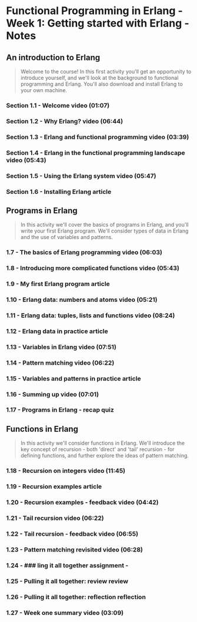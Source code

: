 # Functional Programming in Erlang - Week 1: Getting started with Erlang - Notes

## An introduction to Erlang

> Welcome to the course! In this first activity you'll get an opportunity to introduce yourself, and we'll look at the background to functional programming and Erlang. You'll also download and install Erlang to your own machine.


### Section 1.1 - Welcome video (01:07)

### Section 1.2 - Why Erlang? video (06:44)

### Section 1.3 - Erlang and functional programming video (03:39)

### Section 1.4 - Erlang in the functional programming landscape video (05:43)

### Section 1.5 - Using the Erlang system video (05:47)

### Section 1.6 - Installing Erlang article

## Programs in Erlang

> In this activity we'll cover the basics of programs in Erlang, and you'll write your first Erlang program. We'll consider types of data in Erlang and the use of variables and patterns.


### 1.7 - The basics of Erlang programming video (06:03)

### 1.8 - Introducing more complicated functions video (05:43)

### 1.9 - My first Erlang program article

### 1.10 - Erlang data: numbers and atoms video (05:21)

### 1.11 - Erlang data: tuples, lists and functions video (08:24)

### 1.12 - Erlang data in practice article

### 1.13 - Variables in Erlang video (07:51)

### 1.14 - Pattern matching video (06:22)

### 1.15 - Variables and patterns in practice article

### 1.16 - Summing up video (07:01)

### 1.17 - Programs in Erlang - recap quiz


## Functions in Erlang

> In this activity we'll consider functions in Erlang. We'll introduce the key concept of recursion - both 'direct' and 'tail' recursion - for defining functions, and further explore the ideas of pattern matching.


### 1.18 - Recursion on integers video (11:45)

### 1.19 - Recursion examples article

### 1.20 - Recursion examples - feedback video (04:42)

### 1.21 - Tail recursion video (06:22)

### 1.22 - Tail recursion - feedback video (06:55)

### 1.23 - Pattern matching revisited video (06:28)

### 1.24 - ### ling it all together assignment -

### 1.25 - Pulling it all together: review review

### 1.26 - Pulling it all together: reflection reflection

### 1.27 - Week one summary video (03:09)
